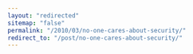 ```yaml
---
layout: "redirected"
sitemap: "false"
permalink: "/2010/03/no-one-cares-about-security/"
redirect_to: "/post/no-one-cares-about-security/"
---
```




